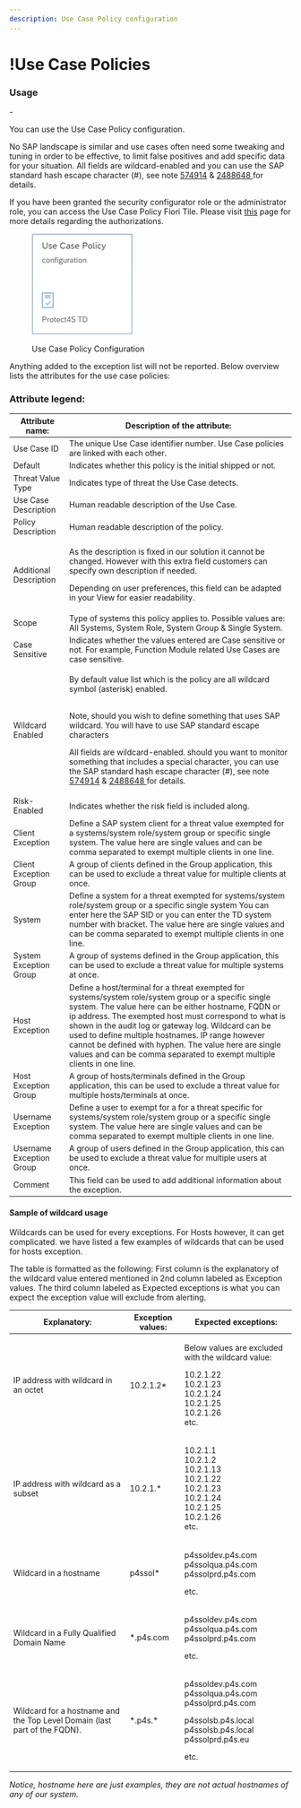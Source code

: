 ```yaml
---
description: Use Case Policy configuration
---
```


# !Use Case Policies

### Usage

\-

You can use the Use Case Policy configuration.

No SAP landscape is similar and use cases often need some tweaking and tuning in order to be effective, to limit false positives and add specific data for your situation. All fields are wildcard-enabled and you can use the SAP standard hash escape character (#), see note [574914](https://launchpad.support.sap.com/#/notes/574914) & [2488648 ](https://launchpad.support.sap.com/#/notes/0002488648)for details.

If you have been granted the security configurator role or the administrator role, you can access the Use Case Policy Fiori Tile. Please visit [this](../system-configuration-fiori-application/users-and-authorizations/authorizations.md) page for more details regarding the authorizations.

<figure><img src="../../.gitbook/assets/image (8).png" alt=""><figcaption><p>Use Case Policy Configuration</p></figcaption></figure>



Anything added to the exception list will not be reported. Below overview lists the attributes for the use case policies:

### **Attribute legend:**

| Attribute name:          | Description of the attribute:                                                                                                                                                                                                                                                                                                                                                                                                                                                                                                                                                             |
| ------------------------ | ----------------------------------------------------------------------------------------------------------------------------------------------------------------------------------------------------------------------------------------------------------------------------------------------------------------------------------------------------------------------------------------------------------------------------------------------------------------------------------------------------------------------------------------------------------------------------------------- |
| Use Case ID              | The unique Use Case identifier number. Use Case policies are linked with each other.                                                                                                                                                                                                                                                                                                                                                                                                                                                                                                      |
| Default                  | Indicates whether this policy is the initial shipped or not.                                                                                                                                                                                                                                                                                                                                                                                                                                                                                                                              |
| Threat Value Type        | Indicates type of threat the Use Case detects.                                                                                                                                                                                                                                                                                                                                                                                                                                                                                                                                            |
| Use Case Description     | Human readable description of the Use Case.                                                                                                                                                                                                                                                                                                                                                                                                                                                                                                                                               |
| Policy Description       | Human readable description of the policy.                                                                                                                                                                                                                                                                                                                                                                                                                                                                                                                                                 |
| Additional Description   | <p>As the description is fixed in our solution it cannot be changed. However with this extra field customers can specify own description if needed.</p><p>Depending on user preferences, this field can be adapted in your View for easier readability.</p>                                                                                                                                                                                                                                                                                                                               |
| Scope                    | Type of systems this policy applies to. Possible values are: All Systems, System Role, System Group & Single System.                                                                                                                                                                                                                                                                                                                                                                                                                                                                      |
| Case Sensitive           | Indicates whether the values entered are Case sensitive or not. For example, Function Module related Use Cases are case sensitive.                                                                                                                                                                                                                                                                                                                                                                                                                                                        |
| Wildcard Enabled         | <p>By default value list which is the policy are all wildcard symbol (asterisk) enabled.</p><p><br>Note, should you wish to define something that uses SAP wildcard. You will have to use SAP standard escape characters </p><p></p><p>All fields are wildcard-enabled. should you want to monitor something that includes a special character, you can use the SAP standard hash escape character (#), see note <a href="https://launchpad.support.sap.com/#/notes/574914">574914</a> &#x26; <a href="https://launchpad.support.sap.com/#/notes/0002488648">2488648 </a>for details.</p> |
| Risk-Enabled             | Indicates whether the risk field is included along.                                                                                                                                                                                                                                                                                                                                                                                                                                                                                                                                       |
| Client Exception         | Define a SAP system client for a threat value exempted for a systems/system role/system group or specific single system. The value here are single values and can be comma separated to exempt multiple clients in one line.                                                                                                                                                                                                                                                                                                                                                              |
| Client Exception Group   | A group of clients defined in the Group application, this can be used to exclude a threat value for multiple clients at once.                                                                                                                                                                                                                                                                                                                                                                                                                                                             |
| System                   | Define a system for a threat exempted for systems/system role/system group or a specific single system You can enter here the SAP SID or you can enter the TD system number with bracket. The value here are single values and can be comma separated to exempt multiple clients in one line.                                                                                                                                                                                                                                                                                             |
| System Exception Group   | A group of systems defined in the Group application, this can be used to exclude a threat value for multiple systems at once.                                                                                                                                                                                                                                                                                                                                                                                                                                                             |
| Host Exception           | Define a host/terminal for a threat exempted for systems/system role/system group or a specific single system. The value here can be either hostname, FQDN or ip address. The exempted host must correspond to what is shown in the audit log or gateway log. Wildcard can be used to define multiple hostnames. IP range however cannot be defined with hyphen. The value here are single values and can be comma separated to exempt multiple clients in one line.                                                                                                                      |
| Host Exception Group     | A group of hosts/terminals defined in the Group application, this can be used to exclude a threat value for multiple hosts/terminals at once.                                                                                                                                                                                                                                                                                                                                                                                                                                             |
| Username Exception       | Define a user to exempt for a for a threat specific for systems/system role/system group or a specific single system. The value here are single values and can be comma separated to exempt multiple clients in one line.                                                                                                                                                                                                                                                                                                                                                                 |
| Username Exception Group | A group of users defined in the Group application, this can be used to exclude a threat value for multiple users at once.                                                                                                                                                                                                                                                                                                                                                                                                                                                                 |
| Comment                  | This field can be used to add additional information about the exception.                                                                                                                                                                                                                                                                                                                                                                                                                                                                                                                 |



#### Sample of wildcard usage

Wildcards can be used for every exceptions. For Hosts however, it can get complicated. we have listed a few examples of wildcards that can be used for hosts exception.

The table is formatted as the following: First column is the explanatory of the wildcard value entered mentioned in 2nd column labeled as Exception values. The third column labeled as Expected exceptions is what you can expect the exception value will exclude from alerting.



| Explanatory:                                                              | Exception values: | Expected exceptions:                                                                                                                             |
| ------------------------------------------------------------------------- | ----------------- | ------------------------------------------------------------------------------------------------------------------------------------------------ |
| IP address with wildcard in an octet                                      | 10.2.1.2\*        | <p>Below values are excluded with the wildcard value:</p><p>10.2.1.22<br>10.2.1.23<br>10.2.1.24<br>10.2.1.25<br>10.2.1.26<br>etc.</p>            |
| IP address with wildcard as a subset                                      | 10.2.1.\*         | <p>10.2.1.1<br>10.2.1.2<br>10.2.1.13<br>10.2.1.22<br>10.2.1.23<br>10.2.1.24<br>10.2.1.25<br>10.2.1.26<br>etc.</p>                                |
| Wildcard in a hostname                                                    | p4ssol\*          | <p>p4ssoldev.p4s.com<br>p4ssolqua.p4s.com<br>p4ssolprd.p4s.com</p><p>etc.</p>                                                                    |
| Wildcard in a Fully Qualified Domain Name                                 | \*.p4s.com        | <p>p4ssoldev.p4s.com<br>p4ssolqua.p4s.com<br>p4ssolprd.p4s.com</p><p>etc.</p>                                                                    |
| Wildcard for a hostname and the Top Level Domain (last part of the FQDN). | \*.p4s.\*         | <p>p4ssoldev.p4s.com<br>p4ssolqua.p4s.com<br>p4ssolprd.p4s.com</p><p>p4ssolsb.p4s.local<br>p4ssolsb.p4s.local<br>p4ssolprd.p4s.eu</p><p>etc.</p> |

_Notice, hostname here are just examples, they are not actual hostnames of any of our system._
